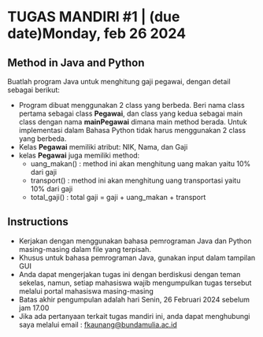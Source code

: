 # TUGAS MANDIRI #1 | (due date)Monday, feb 26 2024

## Method in Java and Python 
Buatlah program Java untuk menghitung gaji pegawai, dengan detail
sebagai berikut:
- Program dibuat menggunakan 2 class yang berbeda. Beri nama class
pertama sebagai class **Pegawai**, dan class yang kedua sebagai main
class dengan nama **mainPegawai** dimana main method berada.
Untuk implementasi dalam Bahasa Python tidak harus menggunakan 2 class yang berbeda.
- Kelas **Pegawai** memiliki atribut: NIK, Nama, dan Gaji
- kelas **Pegawai** juga memiliki method:
  - uang_makan() : method ini akan menghitung uang makan yaitu 10% dari gaji
  - transport() : method ini akan menghitung uang transportasi yaitu 10% dari gaji
  - total_gaji() : total gaji = gaji + uang_makan + transport

## Instructions
- Kerjakan dengan menggunakan bahasa pemrograman Java dan Python masing-masing dalam file yang terpisah.
- Khusus untuk bahasa pemrograman Java, gunakan input dalam tampilan GUI
- Anda dapat mengerjakan tugas ini dengan berdiskusi dengan teman sekelas, namun, setiap mahasiswa wajib mengumpulkan tugas tersebut melalui portal mahasiswa masing-masing
- Batas akhir pengumpulan adalah hari Senin, 26 Februari 2024 sebelum jam 17.00
- Jika ada pertanyaan terkait tugas mandiri ini, anda dapat menghubungi saya melalui email : fkaunang@bundamulia.ac.id


